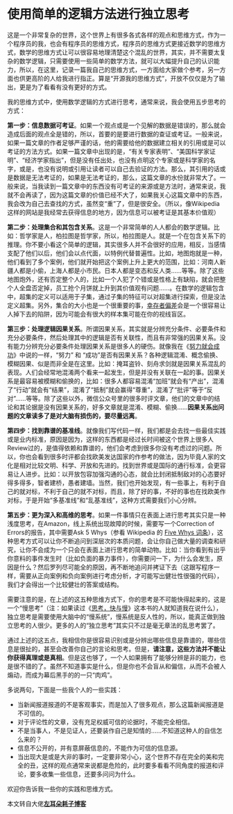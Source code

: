 # 使用简单的逻辑方法进行独立思考

这是一个非常复杂的世界，这个世界上有很多各式各样的观点和思维方式，作为一个程序员的我，也会有程序员的思维方式，程序员的思维方式更接近数学的思维方式，数学的思维方式让可以很容易地理清楚这个混乱的世界，其实，并不需要太复杂的数学逻辑，只需要使用一些简单的数学方法，就可以大幅提升自己的认识能力，所以，在这里，记录一篇我自己的思维方式，一方面给大家做个参考，另一方面也供更高阶的人给我进行指正。算是“开源我的思维方式”，开放不仅仅是为了输出，更是为了看看有没有更好的方式。

我的思维方式中，使用数学逻辑的方式进行思考，通常来说，我会使用五步思考的方式：

**第一步：信息数据可考证**。如果一个观点或是一个见解的数据是错误的，那么就会造成后面的观点全是错的，所以，首要的是要进行数据的查证或考证。一般来说，如果一篇文章的作者足够严谨的话，他的需要给他的数据建立相关的引用或是可以考证的方法方式。如果一篇文章中出现的是，“有关专家表明”、“美国科学家证明”、“经济学家指出”，但是没有任出处，也没有点明这个专家或是科学家的名字，或是，也没有说明或引用让读者可以自己去验证的方法。那么，其引用的话或是数据是无法考证的，如果是无法考证的，那么，这篇文章的水份就非常大了。一般来说，当我读到一篇文章中的东西没有可考证的来源或是方法时，通常来说，我就不会再读了，因为这篇文章的价值已经不大了，如果我关心这篇文章中的东西，我会改为自己去查找的方式，虽然变“重”了，但是很安全。（所以，像Wikipedia这样的网站是我经常去获得信息的地方，因为信息可以被考证是其基本价值观）



**第二步：处理集合和其包含关系**。这是一个非常简单的人人都会的数学逻辑。比如：哲学家是人，柏拉图是哲学家，所以，柏拉图是人。就是一个在包含关系下的推理。你不要小看这个简单的逻辑，其实很多人并不会很好的应用，相反，当感情支配了他们以后，他们会以点代面，以特例代替普遍性。比如，地图炮就是一种，他们看到了多个案例，他们就开始把这个案例上升上更大的范围，比如：河南人新疆人都是小偷，上海人都是小市民。日本人都是变态和反人类……等等。除了这些地图炮外，还有否定整个人的，比如一个人犯了个错或是性格上有缺陷，就会把整个人全盘否定掉，员工抢个月饼就上升到其价值观有问题……。在数学的逻辑包含中，超集的定义可以适用于子集，通过子集的特征可以对超集进行探索，但是没法定义超集。另外，集合的大小也是一个很重要的事，[幸存者偏差](https://zh.wikipedia.org/wiki/倖存者偏差)会是一个很容易让人掉下去的陷阱，因为可能会有很大的样本集可能在你的视线盲区。



**第三步：处理逻辑因果关系**。所谓因果关系，其实就是分辨充分条件、必要条件和充分必要条件，然后处理其中的逻辑是否有关联性，而且有非常强的因果关系。没有能力分辨充分必要条件处理因果关系是很多人的硬伤。就像我在《[努力就会成功](https://coolshell.cn/articles/19271.html)》中说的一样，“努力” 和 “成功”是否有因果关系？各种逻辑混淆、概念偷换、模糊因果、似是而非全是在这里。比如：掩耳盗铃、刻舟求剑就是因果关系混乱的表现。人们会经常地混淆两个看来一起发生，但是并没有关联在一起的事。因果关系是最容易被模糊和偷换的，比如：很多人都容易混淆“加班”就会有“产出”，混淆了“行动”就会有“结果”，混淆了“抵制”就会赢得“尊重”，混淆了“批评”等于“反对”……等等。除了这些以外，微信公众号里的很多时评文章，他们的文章中的结论和其论据是没有因果关系的，好多文章就是混淆、模糊、偷换……**因果关系出问题的文章读多了是对大脑有损伤的，要尽量远离**。



**第四步：找到靠谱的基准线**。就像我们写代码一样，我们都是会去找一些最佳实践或是业内标准，原因是因为，这样的东西都是经过长时间被这个世界上很多人Review过的，是值得依赖和靠谱的，他们会考虑到很多你没有考虑过的问题。所以，你也会看到很多时评都会找欧美发达国家的作参考的做法，因为毕竟人家的文化是相对比较文明、科学、开放和先进的。找到世界或是国际的通行标准，会更容易让人进步。比如：以开放包容加强沟通的心态，就会比封闭抵制敌对的心态要好得多得多，智者建桥，愚者建墙。当然，我们也开始发现，有一些事上，有利于自己的就对标，不利于自己的就不对标，而且，除了好的事，不好的事也在找欧美作对标，于是开始“多基准线”和“乱基准线”，这种方式需要我们小心分辨。



**第五步：更为深入和高维的思考**。如果一件事情只在表面上进行思考其实只是一种浅度思考，在Amazon，线上系统出现故障的时候，需要写一个Correction of Errors的报告，其中需要Ask 5 Whys（参看 Wikipedia 的 [Five Whys 词条](https://en.wikipedia.org/wiki/Five_whys)），这种思考方式可以让你不断追问到深层次的本质问题，会让你自己做大量的调查和研究，让你不会成为一个只会在表面上进行思考的简单动物。比如：当你看到有出乎你意料的事件发生时（比如负面的暴力事件），你需要问一下，为什么会发生，原因是什么？然后罗列尽可能全的原因，再不断地追问并拷证下去（这跟写程序一样，需要从正向案例和负向案例进行考虑分析，才可能写出健壮性很强的代码），我们才会得出一个比较健壮的答案或结构。



需要注意的是，在上述的这五种思维方式下，你的思考是不可能快得起来的，这是一个“慢思考”（注：如果读过《[思考，快与慢](https://book.douban.com/subject/10785583//)》这本书的人就知道我在说什么），独立思考是需要使用大脑中的“慢系统”，慢系统是反人性的，所以，能真正做到独立思考的人很少。更多的人的“独立思考”其实只不过是毫无章法的乱思考罢了。

通过上述的这五点，我相信你是很容易识别或是分辨出哪些信息是靠谱的，哪些信息是很扯的，甚至会改善你自己的言论和思考。但是，**请注意，这些方法并不能让你获得真理或是真相**。但是这也够了，一个人如果拥有了能够分辨是非的能力，也是很不错的了。虽然不知道事实是什么，但是你也不会盲从和偏信，从而不会被人煽动，而成为幕后黑手的的一只“肉鸡”。

多说两句，下面是一些我个人的一些实践：

- 当新闻报道报道的不是客观事实，而是加入了很多观点，那么这篇新闻报道是不可信的。
- 对于评论性的文章，没有充足权威可信的论据时，不能完全相信。
- 不是当事人，不是见证人，还要装作自己是知情的……不知道这种人的自信怎么来的？
- 信息不公开的，并有意屏蔽信息的，不能作为可信的信息源。
- 当出现大是或是大非的事时，一定要非常小心，这个世界不存在完全的美和完全的丑，这样的观点通常来说都是危险的，此时要多看看不同角度的报道和评论，要多收集一些信息，还要多问问为什么。

欢迎你告诉我一些你的实践和思维方式。

本文转自大佬[**左耳朵耗子博客**](https://coolshell.cn/)

<git-talk />